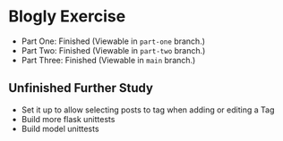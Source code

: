 # Blogly Exercise

-   Part One: Finished (Viewable in `part-one` branch.)
-   Part Two: Finished (Viewable in `part-two` branch.)
-   Part Three: Finished (Viewable in `main` branch.)

## Unfinished Further Study

-   Set it up to allow selecting posts to tag when adding or editing a Tag
-   Build more flask unittests
-   Build model unittests
